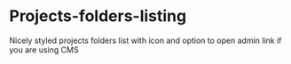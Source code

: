 # Projects-folders-listing
Nicely styled projects folders list with icon and option to open admin link if you are using CMS

